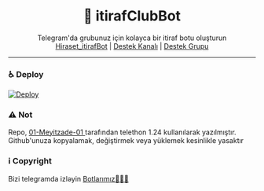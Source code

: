<div align="center">
  <h1>💌 itirafClubBot</h1>
</div>
<p align="center">
    Telegram'da grubunuz için kolayca bir itiraf botu oluşturun
    <br>
        <a href="https://t.me/hiraset_itirafBot">Hiraset_itirafBot</a> |
        <a href="https://t.me/hiraset">Destek Kanalı</a> |
        <a href="https://t.me/hirasettr">Destek Grupu</a>
    <br>
</p>

----
### ♿ Deploy
[![Deploy](https://www.herokucdn.com/deploy/button.svg)](https://heroku.com/deploy?template=https://github.com/Leronbey1/mytitiraf-.git)


### ⚠️ Not
 Repo, <a href="https://t.me/meyitzade47"> 01-Meyitzade-01 </a> tarafından telethon 1.24 kullanılarak yazılmıştır. Github'unuza kopyalamak, değiştirmek veya yüklemek kesinlikle yasaktır
### ℹ️ Copyright
Bizi telegramda izləyin <a href="https://t.me/hiraset">Botlarımız👨🏻‍💻</a>
